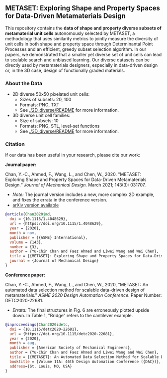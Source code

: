 ## METASET: Exploring Shape and Property Spaces for Data-Driven Metamaterials Design

This repository contains the **data of shape and property diverse subsets of metamaterial unit cells** autonomously selected by METASET, a methodology that uses similarity metrics to jointly measure the diversity of unit cells in both shape and property space through Determinantal Point Processes and an efficient, greedy subset selection algorithm. In our papers, we demonstrated that a smaller yet diverse set of unit cells can lead to scalable search and unbiased learning. Our diverse datasets can be directly used by metamaterials designers, especially in data-driven design or, in the 3D case, design of functionally graded materials.

### About the Data
- 2D diverse 50x50 pixelated unit cells:
  - Sizes of subsets: 20, 100
  - Formats: PNG, TXT
  - See [./2D_diverse/README](https://github.com/lychan110/metaset/tree/master/2D_diverse) for more information.
- 3D diverse unit cell families:
  - Size of subsets: 10
  - Formats: PNG, STL, level-set functions
  - See [./3D_diverse/README](https://github.com/lychan110/metaset/tree/master/3D_diverse) for more information.

### Citation
If our data has been useful in your research, please cite our work:

**Journal paper:**

Chan, Y.-C., Ahmed, F., Wang, L., and Chen, W., 2020. "METASET: Exploring Shape and Property Spaces for Data-Driven Metamaterials Design.“  _Journal of Mechanical Design._ March 2021; 143(3): 031707.

- _Note:_ The journal version includes a new, more complex 2D example, and fixes the errata in the conference version.
- [arXiv version available](https://arxiv.org/abs/2006.02142)

```BibTeX
@article{Chan2020jmd,
  doi = {10.1115/1.4048629},
  url = {https://doi.org/10.1115/1.4048629},
  year = {2020},
  month = nov,
  publisher = {{ASME} International},
  volume = {143},
  number = {3},
  author = {Yu-Chin Chan and Faez Ahmed and Liwei Wang and Wei Chen},
  title = {{METASET}: Exploring Shape and Property Spaces for Data-Driven Metamaterials Design},
  journal = {Journal of Mechanical Design}
}
```

**Conference paper:**

Chan, Y.-C., Ahmed, F., Wang, L., and Chen, W., 2020, "METASET: An automated data selection method for scalable data-driven design of metamaterials." _ASME 2020 Design Automation Conference_. Paper Number: DETC2020-22681.

- _Errata:_ The final structures in Fig. 6 are erroneously plotted upside down. In Table 1, "Bridge" refers to the cantilever example.

```BibTeX
@inproceedings{Chan2020idetc,
  doi = {10.1115/detc2020-22681},
  url = {https://doi.org/10.1115/detc2020-22681},
  year = {2020},
  month = aug,
  publisher = {American Society of Mechanical Engineers},
  author = {Yu-Chin Chan and Faez Ahmed and Liwei Wang and Wei Chen},
  title = {{METASET}: An Automated Data Selection Method for Scalable Data-Driven Design of Metamaterials},
  booktitle = {Volume 11A: 46th Design Automation Conference ({DAC})},
  address={St. Louis, MO, USA}
}
```
